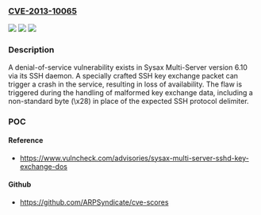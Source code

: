 ### [CVE-2013-10065](https://cve.mitre.org/cgi-bin/cvename.cgi?name=CVE-2013-10065)
![](https://img.shields.io/static/v1?label=Product&message=Multi-Server&color=blue)
![](https://img.shields.io/static/v1?label=Version&message=6.10%20&color=brightgreen)
![](https://img.shields.io/static/v1?label=Vulnerability&message=CWE-248%20Uncaught%20Exception&color=brightgreen)

### Description

A denial-of-service vulnerability exists in Sysax Multi-Server version 6.10 via its SSH daemon. A specially crafted SSH key exchange packet can trigger a crash in the service, resulting in loss of availability. The flaw is triggered during the handling of malformed key exchange data, including a non-standard byte (\x28) in place of the expected SSH protocol delimiter.

### POC

#### Reference
- https://www.vulncheck.com/advisories/sysax-multi-server-sshd-key-exchange-dos

#### Github
- https://github.com/ARPSyndicate/cve-scores

